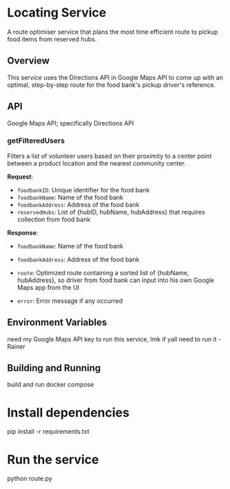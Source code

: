 # Locating Service

A route optimiser service that plans the most time efficient route to pickup food items from reserved hubs.

## Overview

This service uses the Directions API in Google Maps API to come up with an optimal, step-by-step route for the food bank's pickup driver's reference.

## API
Google Maps API; specifically Directions API

### getFilteredUsers

Filters a list of volunteer users based on their proximity to a center point between a product 
location and the nearest community center.

**Request**:
- `foodbankID`: Unique identifier for the food bank
- `foodbankName`: Name of the food bank
- `foodbankAddress`: Address of the food bank
- `reservedHubs`: List of {hubID, hubName, hubAddress} that requires collection from food bank

**Response**:
- `foodbankName`: Name of the food bank
- `foodbankAddress`: Address of the food bank
- `route`: Optimized route containing a sorted list of {hubName, hubAddress}, so driver from food bank can input into his own Google Maps app from the UI

- `error`: Error message if any occurred

## Environment Variables
need my Google Maps API key to run this service, lmk if yall need to run it - Rainer

## Building and Running
build and run docker compose

# Install dependencies
pip install -r requirements.txt

# Run the service
python route.py